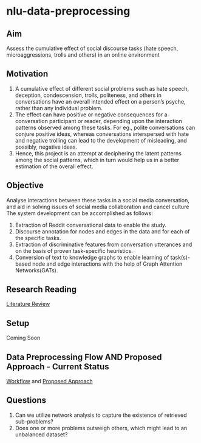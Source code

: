 # nlu-data-preprocessing

## Aim 
Assess the cumulative effect of social discourse tasks (hate speech, microaggressions, trolls and others) in an online environment

## Motivation
1. A cumulative effect of different social problems such as hate speech, deception, condescension, trolls, politeness, and others in conversations have an overall intended effect on a person’s psyche, rather than any individual problem. 
2. The effect can have positive or negative consequences for a conversation participant or reader,  depending upon the interaction patterns observed among 
these tasks. For eg., polite conversations can conjure positive ideas, whereas conversations interspersed with hate and negative trolling can lead to
the development of misleading, and possibly, negative ideas. 
3. Hence, this project is an attempt at deciphering the latent patterns among the social patterns, which in turn would help us in a better estimation of the overall effect.  

## Objective 
Analyse interactions between these tasks in a social media conversation, and aid in solving issues of social media collaboration and cancel culture
The system development can be accomplished as follows: 
1. Extraction of Reddit conversational data to enable the study. 
2. Discourse annotation for nodes and edges in the data and for each of the specific tasks. 
3. Extraction of discriminative features from conversation utterances and on the basis of proven task-specific heuristics. 
4. Conversion of text to knowledge graphs to enable learning of task(s)-based node and edge interactions with the help of Graph Attention Networks(GATs).


## Research Reading
[Literature Review](https://docs.google.com/spreadsheets/d/1V3lpL-hOuX-Tn2lFJUJ9mkVmAesYifW-X7ReAc11-Io/edit?usp=sharing)

## Setup 
Coming Soon 

## Data Preprocessing Flow AND Proposed Approach - Current Status 
[Workflow](https://drive.google.com/file/d/1KeSbbUdoef7MgAxnFjVvZPdlHX_43GYp/view?usp=sharing) and [Proposed Approach](https://drive.google.com/file/d/1pc1FitNZycEPpAM8Zkzz5nx1li8wuhJz/view?usp=sharing)

## Questions 
1. Can we utilize network analysis to capture the existence of retrieved sub-problems? 
2. Does one or more problems outweigh others, which might lead to an unbalanced dataset? 
